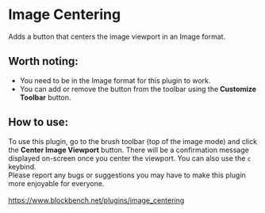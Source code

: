 # Image Centering
Adds a button that centers the image viewport in an Image format.
## Worth noting:
- You need to be in the Image format for this plugin to work.
- You can add or remove the button from the toolbar using the<b> Customize Toolbar</b> button.
## How to use:
To use this plugin, go to the brush toolbar (top of the image mode) and click the <b>Center Image Viewport</b> button. There will be a confirmation message displayed on-screen once you center the viewport. You can also use the `c` keybind.
<br>
Please report any bugs or suggestions you may have to make this plugin more enjoyable for everyone.
<br>
<br>
https://www.blockbench.net/plugins/image_centering
